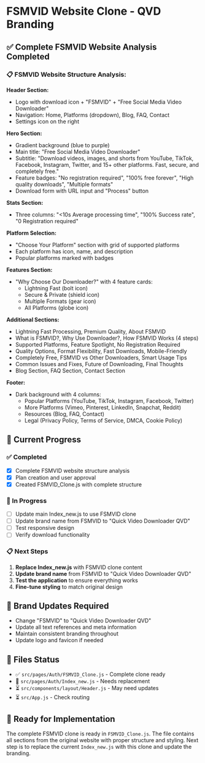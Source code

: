 # FSMVID Website Clone - QVD Branding

## ✅ **Complete FSMVID Website Analysis Completed**

### **📋 FSMVID Website Structure Analysis:**

**Header Section:**

- Logo with download icon + "FSMVID" + "Free Social Media Video Downloader"
- Navigation: Home, Platforms (dropdown), Blog, FAQ, Contact
- Settings icon on the right

**Hero Section:**

- Gradient background (blue to purple)
- Main title: "Free Social Media Video Downloader"
- Subtitle: "Download videos, images, and shorts from YouTube, TikTok, Facebook, Instagram, Twitter, and 15+ other platforms. Fast, secure, and completely free."
- Feature badges: "No registration required", "100% free forever", "High quality downloads", "Multiple formats"
- Download form with URL input and "Process" button

**Stats Section:**

- Three columns: "<10s Average processing time", "100% Success rate", "0 Registration required"

**Platform Selection:**

- "Choose Your Platform" section with grid of supported platforms
- Each platform has icon, name, and description
- Popular platforms marked with badges

**Features Section:**

- "Why Choose Our Downloader?" with 4 feature cards:
  - Lightning Fast (bolt icon)
  - Secure & Private (shield icon)
  - Multiple Formats (gear icon)
  - All Platforms (globe icon)

**Additional Sections:**

- Lightning Fast Processing, Premium Quality, About FSMVID
- What is FSMVID?, Why Use Downloader?, How FSMVID Works (4 steps)
- Supported Platforms, Feature Spotlight, No Registration Required
- Quality Options, Format Flexibility, Fast Downloads, Mobile-Friendly
- Completely Free, FSMVID vs Other Downloaders, Smart Usage Tips
- Common Issues and Fixes, Future of Downloading, Final Thoughts
- Blog Section, FAQ Section, Contact Section

**Footer:**

- Dark background with 4 columns:
  - Popular Platforms (YouTube, TikTok, Instagram, Facebook, Twitter)
  - More Platforms (Vimeo, Pinterest, LinkedIn, Snapchat, Reddit)
  - Resources (Blog, FAQ, Contact)
  - Legal (Privacy Policy, Terms of Service, DMCA, Cookie Policy)

## 🔄 **Current Progress**

### ✅ Completed

- [x] Complete FSMVID website structure analysis
- [x] Plan creation and user approval
- [x] Created FSMVID_Clone.js with complete structure

### 🔄 In Progress

- [ ] Update main Index_new.js to use FSMVID clone
- [ ] Update brand name from FSMVID to "Quick Video Downloader QVD"
- [ ] Test responsive design
- [ ] Verify download functionality

### 📋 Next Steps

1. **Replace Index_new.js** with FSMVID clone content
2. **Update brand name** from FSMVID to "Quick Video Downloader QVD"
3. **Test the application** to ensure everything works
4. **Fine-tune styling** to match original design

## 🎯 **Brand Updates Required**

- Change "FSMVID" to "Quick Video Downloader QVD"
- Update all text references and meta information
- Maintain consistent branding throughout
- Update logo and favicon if needed

## 📁 **Files Status**

- ✅ `src/pages/Auth/FSMVID_Clone.js` - Complete clone ready
- 🔄 `src/pages/Auth/Index_new.js` - Needs replacement
- ⏳ `src/components/layout/Header.js` - May need updates
- ⏳ `src/App.js` - Check routing

## 🚀 **Ready for Implementation**

The complete FSMVID clone is ready in `FSMVID_Clone.js`. The file contains all sections from the original website with proper structure and styling. Next step is to replace the current `Index_new.js` with this clone and update the branding.
